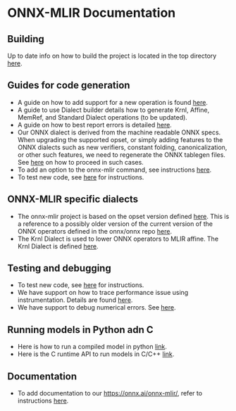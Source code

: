 <!--- SPDX-License-Identifier: Apache-2.0 -->

# ONNX-MLIR Documentation

## Building

Up to date info on how to build the project is located in the top directory [here](../README.md).

## Guides for code generation
* A guide on how to add support for a new operation is found [here](HowToAddAnOperation.md).
* A guide to use Dialect builder details how to generate Krnl, Affine, MemRef, and Standard Dialect operations (to be updated).
* A guide on how to best report errors is detailed [here](ErrorHandling.md).
* Our ONNX dialect is derived from the machine readable ONNX specs. When upgrading the supported opset, or simply adding features to the ONNX dialects such as new verifiers, constant folding, canonicalization, or other such features, we need to regenerate the ONNX tablegen files. See [here](ImportONNXDefs.md) on how to proceed in such cases.
* To add an option to the onnx-mlir command, see instructions [here](Options.md).
* To test new code, see [here](Testing.md) for instructions.

## ONNX-MLIR specific dialects

* The onnx-mlir project is based on the opset version defined [here](Dialects/onnx.md). This is a reference to a possibly older version of the current version of the ONNX operators defined in the onnx/onnx repo [here](https://github.com/onnx/onnx/blob/master/docs/Operators.md).
* The Krnl Dialect is used to lower ONNX operators to MLIR affine. The Krnl Dialect is defined [here](Dialects/krnl.md).

## Testing and debugging

* To test new code, see [here](Testing.md) for instructions.
* We have support on how to trace performance issue using instrumentation. Details are found [here](Instrumentation.md).
* We have support to debug numerical errors. See [here](DebuggingNumericalError.md).

## Running models in Python adn C

* Here is how to run a compiled model in python [link](UsingPyRuntime.md).
* Here is the C runtime API to run models in C/C++ [link](http://onnx.ai/onnx-mlir/doxygen_html/OnnxMlirRuntime/index.html).

## Documentation

* To add documentation to our https://onnx.ai/onnx-mlir/, refer to instructions [here](Documentation.md).


